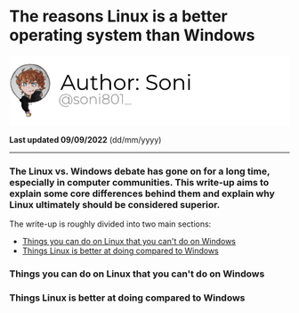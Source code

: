 # The reasons Linux is a better operating system than Windows

[![Author](/assets/images/authors/Soni.png)](https://twitter.com/soni801_)

**Last updated 09/09/2022** (dd/mm/yyyy)

---

### The Linux vs. Windows debate has gone on for a long time, especially in computer communities. This write-up aims to explain some core differences behind them and explain why Linux ultimately should be considered superior.

The write-up is roughly divided into two main sections:
- [Things you can do on Linux that you can't do on Windows](#things-you-can-do-on-linux-that-you-cant-do-on-windows)
- [Things Linux is better at doing compared to Windows](#things-linux-is-better-at-doing-compared-to-windows)

### Things you can do on Linux that you can't do on Windows

### Things Linux is better at doing compared to Windows
